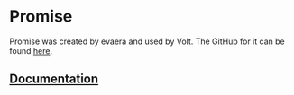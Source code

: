 # Promise
Promise was created by evaera and used by Volt. The GitHub for it can be found [here](https://github.com/evaera/roblox-lua-promise).

## [Documentation](https://eryn.io/roblox-lua-promise/lib/)